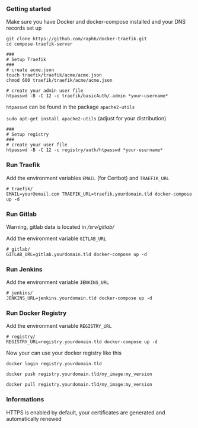### Getting started

Make sure you have Docker and docker-compose installed and your DNS records set up

```shell
git clone https://github.com/raph6/docker-traefik.git
cd compose-traefik-server

###
# Setup Traefik 
###
# create acme.json
touch traefik/traefik/acme/acme.json
chmod 600 traefik/traefik/acme/acme.json

# create your admin user file
htpasswd -B -C 12 -c traefik/basicAuth/.admin *your-username*
```

`htpasswd` can be found in the package `apache2-utils`

`sudo apt-get install apache2-utils` (adjust for your distribution)

```shell
###
# Setup registry
###
# create your user file
htpasswd -B -C 12 -c registry/auth/htpasswd *your-username*
```

### Run Traefik
Add the environment variables `EMAIL` (for Certbot) and `TRAEFIK_URL`

```shell
# traefik/
EMAIL=your@email.com TRAEFIK_URL=traefik.yourdomain.tld docker-compose up -d
```

### Run Gitlab

Warning, gitlab data is located in _/srv/gitlab/_

Add the environment variable `GITLAB_URL`

```shell
# gitlab/
GITLAB_URL=gitlab.yourdomain.tld docker-compose up -d
```

### Run Jenkins

Add the environment variable `JENKINS_URL`

```shell
# jenkins/
JENKINS_URL=jenkins.yourdomain.tld docker-compose up -d
```


### Run Docker Registry

Add the environment variable `REGISTRY_URL`

```shell
# registry/
REGISTRY_URL=registry.yourdomain.tld docker-compose up -d
```

Now your can use your docker registry like this
```shell
docker login registry.yourdomain.tld

docker push registry.yourdomain.tld/my_image:my_version

docker pull registry.yourdomain.tld/my_image:my_version
```


### Informations
HTTPS is enabled by default, your certificates are generated and automatically renewed
